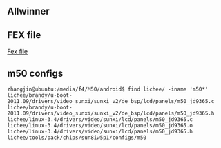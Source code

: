 Allwinner
--------------------

## FEX file
[Fex file](https://linux-sunxi.org/Fex_Guide)

## m50 configs
    zhangjin@ubuntu:/media/f4/M50/android$ find lichee/ -iname 'm50*'
    lichee/brandy/u-boot-2011.09/drivers/video_sunxi/sunxi_v2/de_bsp/lcd/panels/m50_jd9365.c
    lichee/brandy/u-boot-2011.09/drivers/video_sunxi/sunxi_v2/de_bsp/lcd/panels/m50_jd9365.h
    lichee/linux-3.4/drivers/video/sunxi/lcd/panels/m50_jd9365.c
    lichee/linux-3.4/drivers/video/sunxi/lcd/panels/m50_jd9365.o
    lichee/linux-3.4/drivers/video/sunxi/lcd/panels/m50_jd9365.h
    lichee/tools/pack/chips/sun8iw5p1/configs/m50
<!--stackedit_data:
eyJoaXN0b3J5IjpbLTU0MzAyMDUwOV19
-->